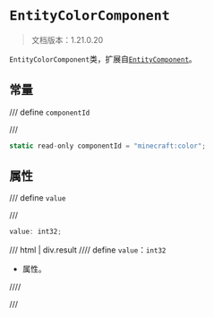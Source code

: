 # `EntityColorComponent`

> 文档版本：1.21.0.20

`EntityColorComponent`类，扩展自[`EntityComponent`](./entitycomponent.md)。

## 常量

/// define
`componentId`


///

```js
static read-only componentId = "minecraft:color";
```


## 属性

/// define
`value`


///

```js
value: int32;
```

/// html | div.result
//// define
`value`：`int32`

- 属性。


////

///

